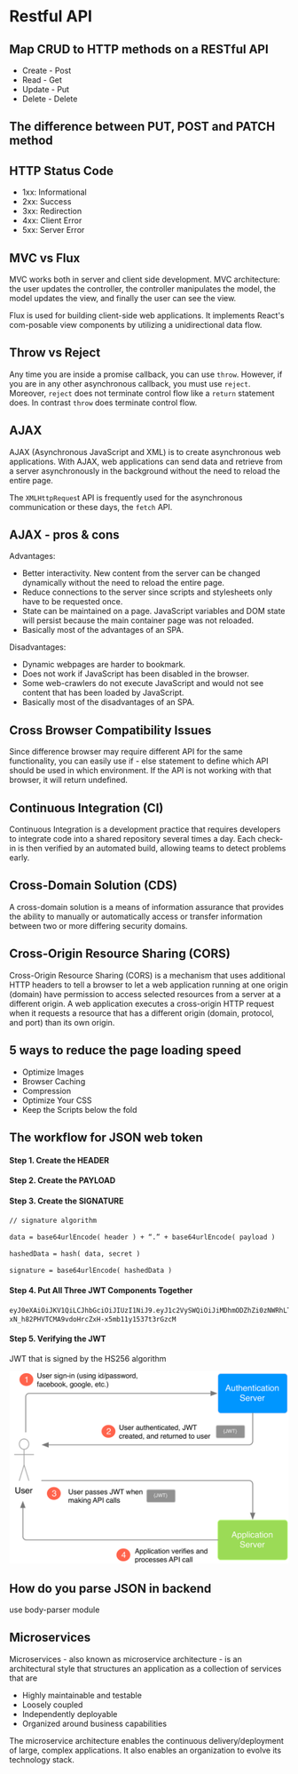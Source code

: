 # Restful API

## Map CRUD to HTTP methods on a RESTful API

* Create - Post
* Read - Get
* Update - Put
* Delete - Delete

## The difference between PUT, POST and PATCH method

## HTTP Status Code

* 1xx: Informational
* 2xx: Success
* 3xx: Redirection
* 4xx: Client Error
* 5xx: Server Error

## MVC vs Flux

MVC works both in server and client side development. MVC architecture: the user updates the controller, the controller manipulates the model, the model updates the view, and finally the user can see the view.

Flux is used for building client-side web applications. It implements React's com-posable view components by utilizing a unidirectional data flow. 

## Throw vs Reject

Any time you are inside a promise callback, you can use `throw`. However, if you are in any other asynchronous callback, you must use `reject`. Moreover, `reject` does not terminate control flow like a `return` statement does. In contrast `throw` does terminate control flow.

## AJAX

AJAX \(Asynchronous JavaScript and XML\) is to create asynchronous web applications. With AJAX, web applications can send data and retrieve from a server asynchronously in the background without the need to reload the entire page. 

The `XMLHttpReques`t API is frequently used for the asynchronous communication or these days, the `fetch` API. 

## AJAX - pros & cons

Advantages:

* Better interactivity. New content from the server can be changed dynamically without the need to reload the entire page. 
* Reduce connections to the server since scripts and stylesheets only have to be requested once. 
* State can be maintained on a page. JavaScript variables and DOM state will persist because the main container page was not reloaded.
* Basically most of the advantages of an SPA.

Disadvantages:

* Dynamic webpages are harder to bookmark.
* Does not work if JavaScript has been disabled in the browser.
* Some web-crawlers do not execute JavaScript and would not see content that has been loaded by JavaScript. 
* Basically most of the disadvantages of an SPA. 

## Cross Browser Compatibility Issues

Since difference browser may require different API for the same functionality, you can easily use if - else statement to define which API should be used in which environment. If the API is not working with that browser, it will return undefined. 

## Continuous Integration \(CI\)

Continuous Integration is a development practice that requires developers to integrate code into a shared repository several times a day. Each check-in is then verified by an automated build, allowing teams to detect problems early. 

## Cross-Domain Solution \(CDS\)

A cross-domain solution is a means of information assurance that provides the ability to manually or automatically access or transfer information between two or more differing security domains. 

## Cross-Origin Resource Sharing \(CORS\)

Cross-Origin Resource Sharing \(CORS\) is a mechanism that uses additional HTTP headers to tell a browser to let a web application running at one origin \(domain\) have permission to access selected resources from a server at a different origin. A web application executes a cross-origin HTTP request when it requests a resource that has a different origin \(domain, protocol, and port\) than its own origin. 

## 5 ways to reduce the page loading speed

* Optimize Images
* Browser Caching 
* Compression
* Optimize Your CSS
* Keep the Scripts below the fold

## The workflow for JSON web token

#### Step 1. Create the **HEADER** <a id="bb82"></a>

#### Step 2. Create the PAYLOAD <a id="d7f1"></a>

#### Step 3. Create the SIGNATURE <a id="d5ea"></a>

```text
// signature algorithm
```

```text
data = base64urlEncode( header ) + “.” + base64urlEncode( payload )
```

```text
hashedData = hash( data, secret )
```

```text
signature = base64urlEncode( hashedData )
```

#### Step 4. Put All Three JWT Components Together <a id="309c"></a>



```text
eyJ0eXAiOiJKV1QiLCJhbGciOiJIUzI1NiJ9.eyJ1c2VySWQiOiJiMDhmODZhZi0zNWRhLTQ4ZjItOGZhYi1jZWYzOTA0NjYwYmQifQ.-xN_h82PHVTCMA9vdoHrcZxH-x5mb11y1537t3rGzcM
```

#### Step 5. Verifying the JWT <a id="9c33"></a>

JWT that is signed by the HS256 algorithm

![](.gitbook/assets/image%20%287%29.png)

## How do you parse JSON in backend

use body-parser module

## Microservices 

Microservices - also known as microservice architecture - is an architectural style that structures an application as a collection of services that are 

* Highly maintainable and testable 
* Loosely coupled
* Independently deployable
* Organized around business capabilities

The microservice architecture enables the continuous delivery/deployment of large, complex applications. It also enables an organization to evolve its technology stack. 



